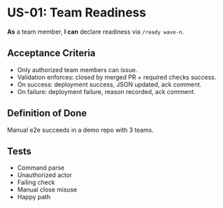 # US-01: Team Readiness

**As** a team member, **I can** declare readiness via `/ready wave-n`.

## Acceptance Criteria
- Only authorized team members can issue.
- Validation enforces: closed by merged PR + required checks success.
- On success: deployment success, JSON updated, ack comment.
- On failure: deployment failure, reason recorded, ack comment.

## Definition of Done
Manual e2e succeeds in a demo repo with 3 teams.

## Tests
- Command parse
- Unauthorized actor
- Failing check
- Manual close misuse
- Happy path